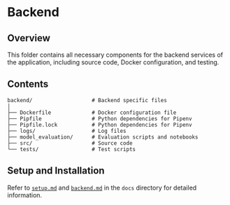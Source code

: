 # Backend

## Overview

This folder contains all necessary components for the backend services of the application, including source code, Docker configuration, and testing.

## Contents

```shell
backend/                   # Backend specific files
│
├── Dockerfile             # Docker configuration file
├── Pipfile                # Python dependencies for Pipenv
├── Pipfile.lock           # Python dependencies for Pipenv
├── logs/                  # Log files
├── model_evaluation/      # Evaluation scripts and notebooks
├── src/                   # Source code
└── tests/                 # Test scripts
```

## Setup and Installation

Refer to [`setup.md`](../docs/setup.md) and [`backend.md`](../docs/backend.md) in the `docs` directory for detailed information.
